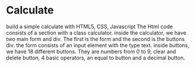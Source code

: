 # Calculate
build a simple calculate with HTML5, CSS, Javascript
The Html code consists of a section with a class calculator. 
inside the calculator, we have two main form and div. The first is the form and the second is the buttons div.
the form consists of an input element with the type text.
inside buttons, we have 18 different buttons.
They are numbers from 0 to 9, clear and delete button, 4 basic operators, an equal to button and a decimal button.
